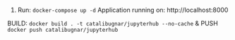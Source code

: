 <!-- @format -->

1. Run: `docker-compose up -d` Application running on:
   http://localhost:8000

BUILD: `docker build . -t catalibugnar/jupyterhub --no-cache` & PUSH
`docker push catalibugnar/jupyterhub`
